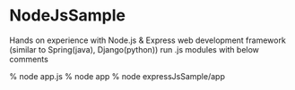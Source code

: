# NodeJsSample

Hands on experience with Node.js & Express web development framework (similar to Spring(java), Django(python))
run .js modules with below comments

% node app.js
% node app
% node expressJsSample/app
